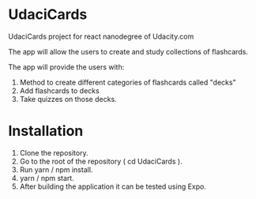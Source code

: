 # UdaciCards
UdaciCards project for react nanodegree of Udacity.com

The app will allow the users to create and study collections of flashcards.

The app will provide the users with:
1. Method to create different categories of flashcards called "decks"
2. Add flashcards to decks
3. Take quizzes on those decks.

# Installation
1. Clone the repository.
2. Go to the root of the repository ( cd UdaciCards ).
3. Run yarn / npm install.
4. yarn / npm start.
5. After building the application it can be tested using Expo.

